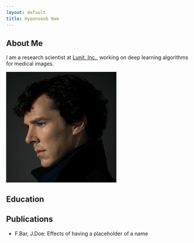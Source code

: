 ```yaml
---
layout: default
title: Hyeonseob Nam
---
```


## About Me

I am a research scientist at [Lunit, Inc.](https://lunit.io/), working on deep learning algorithms for medical images.

<img class="profile-picture" src="sherlock.jpg">


## Education


## Publications

- F.Bar, J.Doe: Effects of having a placeholder of a name
